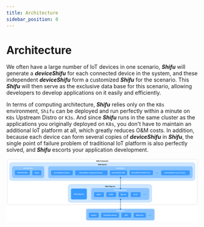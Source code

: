 ```yaml
---
title: Architecture
sidebar_position: 0
---
```


# Architecture

We often have a large number of IoT devices in one scenario, ***Shifu*** will generate a ***deviceShifu*** for each connected device in the system, and these independent ***deviceShifu*** form a customized ***Shifu*** for the scenario. This ***Shifu*** will then serve as the exclusive data base for this scenario, allowing developers to develop applications on it easily and efficiently. 

In terms of computing architecture, ***Shifu*** relies only on the `K8s` environment, `Shifu` can be deployed and run perfectly within a minute on `K8s` Upstream Distro or `K3s`. And since ***Shifu*** runs in the same cluster as the applications you originally deployed on `K8s`, you don't have to maintain an additional IoT platform at all, which greatly reduces O&M costs. In addition, because each device can form several copies of ***deviceShifu*** in ***Shifu***, the single point of failure problem of traditional IoT platform is also perfectly solved, and ***Shifu*** escorts your application development. 

![](./images/architecture.png)